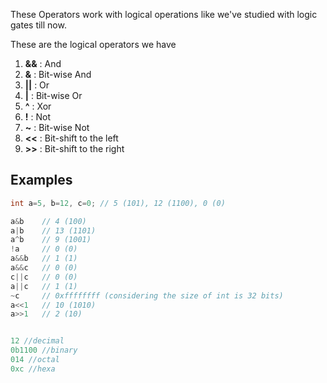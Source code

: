 These Operators work with logical operations like we've studied with logic gates till now.

These are the logical operators we have
1. **&&** : And
2. **&** : Bit-wise And
3. **||** : Or
4. **|** : Bit-wise Or
5. **^** : Xor
6. **!** : Not
7. **~** : Bit-wise Not
8. **<<** : Bit-shift to the left
9. **>>** : Bit-shift to the right

## Examples
```c
int a=5, b=12, c=0; // 5 (101), 12 (1100), 0 (0)

a&b    // 4 (100)
a|b    // 13 (1101)
a^b    // 9 (1001)
!a     // 0 (0)
a&&b   // 1 (1)
a&&c   // 0 (0)
c||c   // 0 (0)
a||c   // 1 (1)
~c     // 0xffffffff (considering the size of int is 32 bits)
a<<1   // 10 (1010)
a>>1   // 2 (10)
```
```c

12 //decimal
0b1100 //binary
014 //octal
0xc //hexa
```